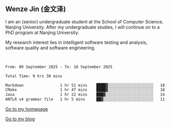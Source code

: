 ## Wenze Jin (金文泽)

I am an (senior) undergraduate student at the School of Computer Science, Nanjing University.
After my undergraduate studies, I will continue on to a PhD program at Nanjing University.  

My research interest lies in intelligent software testing and analysis, software quality and software engineering.

<br>  

<!--START_SECTION:waka-->

```txt
From: 09 September 2025 - To: 16 September 2025

Total Time: 9 hrs 30 mins

Markdown                1 hr 51 mins    ████▓░░░░░░░░░░░░░░░░░░░░   18.95 %
CMake                   1 hr 47 mins    ████▓░░░░░░░░░░░░░░░░░░░░   18.30 %
Java                    1 hr 22 mins    ███▓░░░░░░░░░░░░░░░░░░░░░   14.02 %
ANTLR v4 grammar file   1 hr 5 mins     ██▓░░░░░░░░░░░░░░░░░░░░░░   11.11 %
```

<!--END_SECTION:waka-->

[Go to my homepage](https://wenzejin.github.io)

[Go to my blog](https://wenzejin.notion.site/Wenze-Jin-s-Blog-1635e9fa7b6d80b3adcedfacc74aa717?pvs=4)
